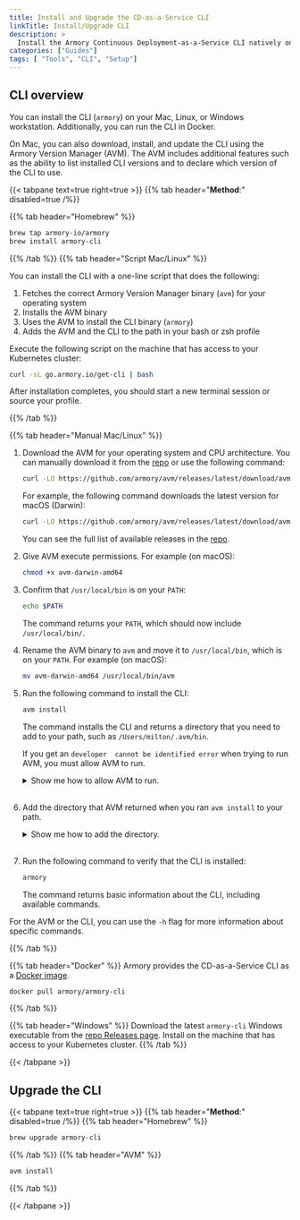 ```yaml
---
title: Install and Upgrade the CD-as-a-Service CLI
linkTitle: Install/Upgrade CLI
description: >
  Install the Armory Continuous Deployment-as-a-Service CLI natively on Linux or Mac or use a Docker image. 
categories: ["Guides"]
tags: [ "Tools", "CLI", "Setup"]
---
```


## CLI overview

You can install the CLI (`armory`) on your Mac, Linux, or Windows workstation. Additionally, you can run the CLI in Docker. 

On Mac, you can also download, install, and update the CLI using the Armory Version Manager (AVM). The AVM includes additional features such as the ability to list installed CLI versions and to declare which version of the CLI to use.



{{< tabpane text=true right=true >}}
{{% tab header="**Method**:" disabled=true /%}}

{{% tab header="Homebrew" %}}
```bash
brew tap armory-io/armory
brew install armory-cli
```
{{% /tab %}}
{{% tab header="Script Mac/Linux" %}}

You can install the CLI with a one-line script that does the following:

1. Fetches the correct Armory Version Manager binary (`avm`) for your operating system
1. Installs the AVM binary
1. Uses the AVM to install the CLI binary (`armory`)
1. Adds the AVM and the CLI to the path in your bash or zsh profile

Execute the following script on the machine that has access to your Kubernetes cluster:

```bash
curl -sL go.armory.io/get-cli | bash
```

After installation completes, you should start a new terminal session or source your profile.

{{% /tab %}}


{{% tab header="Manual Mac/Linux" %}}
1. Download the AVM for your operating system and CPU architecture. You can manually download it from the [repo](https://github.com/armory/avm/releases/) or use the following command:

   ```bash
   curl -LO https://github.com/armory/avm/releases/latest/download/avm-<os>-<architecture>
   ```

   For example, the following command downloads the latest version for macOS (Darwin):

   ```bash
   curl -LO https://github.com/armory/avm/releases/latest/download/avm-darwin-amd64
   ```

   You can see the full list of available releases in the [repo](https://github.com/armory/avm/releases/).
2. Give AVM execute permissions. For example (on macOS):

   ```bash
   chmod +x avm-darwin-amd64
   ```

4. Confirm that `/usr/local/bin` is on your `PATH`:

   ```bash
   echo $PATH
   ```
   The command returns your `PATH`, which should now include `/usr/local/bin/`.

5. Rename the AVM binary to `avm` and move it to `/usr/local/bin`, which is on your `PATH`. For example (on macOS):

   ```bash
   mv avm-darwin-amd64 /usr/local/bin/avm
   ```

6. Run the following command to install the CLI:

   ```bash
   avm install
   ```

   The command installs the CLI and returns a directory that you need to add to your path, such as `/Users/milton/.avm/bin`.

   If you get an `developer  cannot be identified error` when trying to run AVM, you must allow AVM to run.

   <details><summary>Show me how to allow AVM to run.</summary>

   On macOS, go to **System Preferences > Security & Privacy > General** and click **Allow Anyway**.

   For more information, see the macOS documentation about [how to open a Mac app from an unidentified developer](https://support.apple.com/guide/mac-help/open-a-mac-app-from-an-unidentified-developer-mh40616/mac).

   </details></br>

7. Add the directory that AVM returned when you ran `avm install` to your path.

   <details><summary>Show me how to add the directory.</summary>

   You can either add the path directly to `/etc/paths` or add it to your shell profile. The following steps describe how to add it to your shell profile:
   1. Edit the resource file for your shell, such as `.bashrc`, `.bash_profile`, or .`zshrc`. For example:

      ```bash
      vi ~/.bashrc
      ```

    1. In the file, find the line for the `PATH` that your resource file exports. They follow the format `export PATH=$HOME/bin:/usr/local/bin:$PATH`.
    2. Insert the path provided by AVM (such as `/Users/brianle/.avm/bin`) before the ending `$PATH`. The line should look similar to this:

       ```bash
       export PATH=$HOME/bin:/usr/local/bin::/Users/milton/.avm/bin:$PATH
       ```

    3. Save the file.
    4. Reload your terminal, open a new session, or `source` your terminal profile file (for example, `source .bash_profile`).

   </details></br>

8. Run the following command to verify that the CLI is installed:

   ```bash
   armory
   ```

   The command returns basic information about the  CLI, including available commands.

For the AVM or the CLI, you can use the `-h` flag for more information about specific commands.

{{% /tab %}}

{{% tab header="Docker" %}}
Armory provides the CD-as-a-Service CLI as a [Docker image](https://hub.docker.com/r/armory/armory-cli).

```bash
docker pull armory/armory-cli
```
{{% /tab %}}

{{% tab header="Windows" %}}
Download the latest `armory-cli` Windows executable from the [repo Releases page](https://github.com/armory-io/armory-cli/releases). Install on the machine that has access to your Kubernetes cluster.
{{% /tab %}}

{{< /tabpane >}}


## Upgrade the CLI

{{< tabpane text=true right=true >}}
{{% tab header="**Method**:" disabled=true /%}}
{{% tab header="Homebrew" %}}
```bash
brew upgrade armory-cli
```
{{% /tab %}}
{{% tab header="AVM" %}}
```bash
avm install
```
{{% /tab %}}

{{< /tabpane >}}